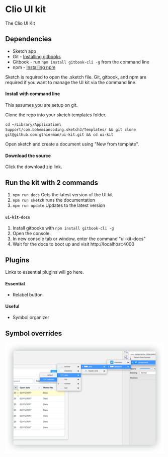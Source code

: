 # Clio UI kit
The Clio UI Kit

## Dependencies
* Sketch app
* Git - [Installing gitbooks](https://www.atlassian.com/git/tutorials/install-git)
* Gitbook - run `npm install gitbook-cli -g` from the command line
* npm - [Installing npm](https://www.npmjs.com/get-npm)

Sketch is required to open the .sketch file. Git, gitbook, and npm are required if you want to manage the UI kit via the command line.

#### Install with command line
This assumes you are setup on git.

Clone the repo into your sketch templates folder.
```
cd ~/Library/Application\ Support/com.bohemiancoding.sketch3/Templates/ && git clone git@github.com:gthierman/ui-kit.git && cd ui-kit
```
Open sketch and create a document using "New from template".

#### Download the source

Click the download zip link.


## Run the kit with 2 commands
1. `npm run docs` Gets the latest version of the UI kit
2. `npm run sketch` runs the documentation
2. `npm run update` Updates to the latest version

<!-- #### `ui-kit-update`
1. Open the console
2. Enter the command "ui-kit"
3. Enter the command "git pull"
4. Open a "New from template" in sketch. The file should reflect the latest. -->

#### `ui-kit-docs`
1. Install gitbooks with `npm install gitbook-cli -g`
1. Open the console.
2. In new console tab or window, enter the command "ui-kit-docs"
3. Wait for the docs to boot up and visit http://localhost:4000

## Plugins
Links to essential plugins will go here.
#### Essential
* Relabel button

#### Useful
* Symbol organizer

## Symbol overrides
![Symbol overrides](images/symbol-overrides.png)
